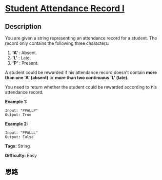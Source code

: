 # [Student Attendance Record I][title]

## Description

You are given a string representing an attendance record for a student. The
record only contains the following three characters:

  1. **'A'** : Absent. 
  2. **'L'** : Late.
  3. **'P'** : Present. 

A student could be rewarded if his attendance record doesn't contain **more
than one 'A' (absent)** or **more than two continuous 'L' (late)**.

You need to return whether the student could be rewarded according to his
attendance record.

**Example 1:**  
            Input: "PPALLP"    Output: True    

**Example 2:**  
            Input: "PPALLL"    Output: False    


**Tags:** String

**Difficulty:** Easy

## 思路

[title]: https://leetcode.com/problems/student-attendance-record-i
